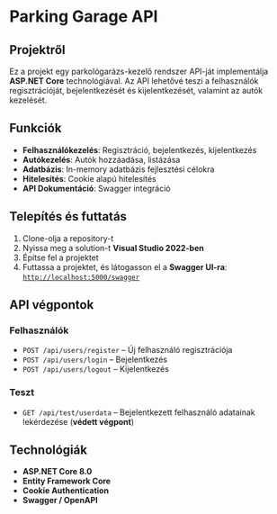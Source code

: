 # Parking Garage API

## Projektről

Ez a projekt egy parkológarázs-kezelő rendszer API-ját implementálja **ASP.NET Core** technológiával. Az API lehetővé teszi a felhasználók regisztrációját, bejelentkezését és kijelentkezését, valamint az autók kezelését.

## Funkciók

- **Felhasználókezelés**: Regisztráció, bejelentkezés, kijelentkezés  
- **Autókezelés**: Autók hozzáadása, listázása  
- **Adatbázis**: In-memory adatbázis fejlesztési célokra  
- **Hitelesítés**: Cookie alapú hitelesítés  
- **API Dokumentáció**: Swagger integráció  

## Telepítés és futtatás

1. Clone-olja a repository-t  
2. Nyissa meg a solution-t **Visual Studio 2022-ben**  
3. Építse fel a projektet  
4. Futtassa a projektet, és látogasson el a **Swagger UI-ra**:  
   [`http://localhost:5000/swagger`](http://localhost:5000/swagger)  

## API végpontok

### Felhasználók

- `POST /api/users/register` – Új felhasználó regisztrációja  
- `POST /api/users/login` – Bejelentkezés  
- `POST /api/users/logout` – Kijelentkezés  

### Teszt

- `GET /api/test/userdata` – Bejelentkezett felhasználó adatainak lekérdezése (**védett végpont**)  

## Technológiák

- **ASP.NET Core 8.0**  
- **Entity Framework Core**  
- **Cookie Authentication**  
- **Swagger / OpenAPI**  

